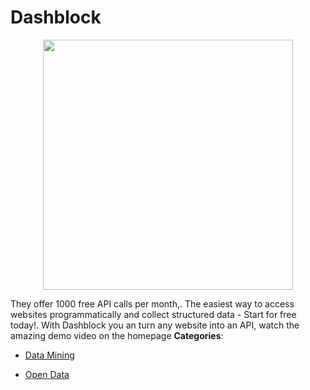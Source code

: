 # Dashblock

<p align="center">
    <img width="400" src="https://raw.githubusercontent.com/awesome-apis/awesome-apis/apis/dashblock/logo_256x256.png" />
</p>


They offer 1000 free API calls per month,. The easiest way to access websites programmatically and collect structured data - Start for free today!. With Dashblock you an turn any website into an API, watch the amazing demo video on the homepage
**Categories**:

- [Data Mining](https://github/awesome-apis/awesome-apis#data-mining)

- [Open Data](https://github/awesome-apis/awesome-apis#open-data)



